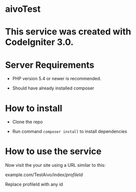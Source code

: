 # aivoTest

# This service was created with CodeIgniter 3.0.

# Server Requirements

* PHP version 5.4 or newer is recommended.

* Should have already installed composer

# How to install #

* Clone the repo

* Run command ``` composer install ``` to install dependencies


# How to use the service #

Now visit the your site using a URL similar to this:

example.com/TestAivo/index/*profileId*

Replace profileId with any id
